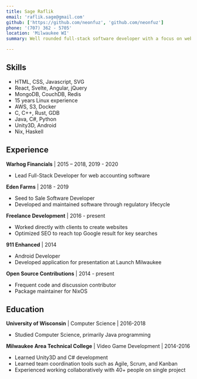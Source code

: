 ```yaml
---
title: Sage Raflik
email: 'raflik.sage@gmail.com'
github: ['https://github.com/neonfuz', 'github.com/neonfuz']
phone: '(707) 362 - 5705'
location: 'Milwaukee WI'
summary: Well rounded full-stack software developer with a focus on web

---
```



Skills
----

* HTML, CSS, Javascript, SVG
* React, Svelte, Angular, jQuery
* MongoDB, CouchDB, Redis
* 15 years Linux experience
* AWS, S3, Docker
* C, C++, Rust, GDB
* Java, C#, Python
* Unity3D, Android
* Nix, Haskell

Experience
----------

**Warhog Financials** | 2015 – 2018, 2019 - 2020
- Lead Full-Stack Developer for web accounting software

**Eden Farms** | 2018 - 2019 
- Seed to Sale Software Developer
- Developed and maintained software through regulatory lifecycle

**Freelance Development** | 2016 - present
- Worked directly with clients to create websites
- Optimized SEO to reach top Google result for key searches

**911 Enhanced** | 2014
- Android Developer
- Developed application for presentation at Launch Milwaukee

**Open Source Contributions** | 2014 - present
- Frequent code and discussion contributor
- Package maintainer for NixOS

Education
---------

**University of Wisconsin** | Computer Science | 2016-2018
- Studied Computer Science, primarily Java programming

**Milwaukee Area Technical College** | Video Game Development | 2014-2016
- Learned Unity3D and C# development
- Learned team coordination tools such as Agile, Scrum, and Kanban
- Experienced working collaboratively with 40+ people on single project
